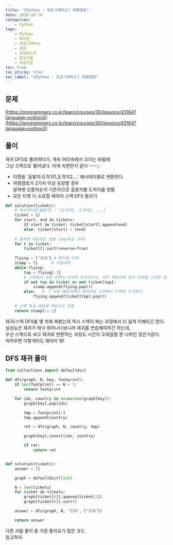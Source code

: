 ```yaml
---
title: "[Python : 프로그래머스] 여행경로"
date: 2020-10-10
categories:
    - Python
tags:
    - Python
    - 파이썬
    - 프로그래머스
    - 코테
    - 코딩테스트
    - 알고리즘
    - 자료구조
toc: true
toc_sticky: true
toc_label: "[Python : 프로그래머스] 여행경로"
---
```

## 문제
[https://programmers.co.kr/learn/courses/30/lessons/43164?language=python3](https://programmers.co.kr/learn/courses/30/lessons/43164?language=python3)
## 풀이
재귀 DFS로 풀려하다가, 계속 머리속에서 꼬이는 바람에  
그냥 스택으로 풀어냈다. 이게 속편한거 같다 ㅡㅡ;;  
  
- 티켓을 '출발지:도착지1,도착지2,...' 해시테이블로 변환한다.
- 여행경로가 2가지 이상 등장할 경우  
알파벳 오름차순이 기준이므로 출발지별 도착지를 정렬  
- 모든 티켓 다 소모할 때까지 스택 DFS 돌리기

```python
def solution(tickets):
    # 해시테이블[출발지] : [도착지1, 도착지2, ...]
    ticket = {}
    for start, end in tickets:
        if start in ticket: ticket[start].append(end)
        else: ticket[start] = [end]
    
    # 알파벳 내림차순 정렬 (pop특성 고려)
    for t in ticket:
        ticket[t].sort(reverse=True)
    
    flying = ["ICN"] # DFS용 스택
    stamp = []      # 이동내역
    while flying:
        top = flying[-1]
        # 스택에서 꺼낸 지역이 마지막 도착지거나, 이미 해당지역 모든 티켓을 소모한 경우
        if not top in ticket or not ticket[top]:
            stamp.append(flying.pop())
        else:   # 그 외엔 해당지역의 앞티켓을 소모해서 스택에 추가한다.
            flying.append(ticket[top].pop())
    
    # 스택 특성 때문에 역순으로 반환
    return stamp[::-1]
```

재귀/스택 DFS를 몇 차례 짜봤는데 역시 스택이 짜는 과정에서 더 쉽게 이해되긴 한다.  
실성능은 재귀가 워낙 뛰어나다보니까 재귀를 연습해야하긴 하는데,  
우선 스택으로 싸고 재귀로 변환하는 과정도 시간이 오래걸릴 뿐 나쁘진 않은거같다.  
어려우면 이렇게라도 해야지 뭐!

## DFS 재귀 풀이
```python
from collections import defaultdict 

def dfs(graph, N, key, footprint):
    if len(footprint) == N + 1:
        return footprint

    for idx, country in enumerate(graph[key]):
        graph[key].pop(idx)

        tmp = footprint[:]
        tmp.append(country)

        ret = dfs(graph, N, country, tmp)

        graph[key].insert(idx, country)

        if ret:
            return ret


def solution(tickets):
    answer = []

    graph = defaultdict(list)

    N = len(tickets)
    for ticket in tickets:
        graph[ticket[0]].append(ticket[1])
        graph[ticket[0]].sort()

    answer = dfs(graph, N, "ICN", ["ICN"])

    return answer
```
다른 사람 풀이 중 가장 좋아요가 많은 코드.  
참고하자.